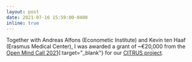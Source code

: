 ```yaml
---
layout: post
date: 2021-07-16 15:59:00-0400
inline: true
---
```


Together with Andreas Alfons (Econometic Institute) and Kevin ten Haaf (Erasmus Medical Center), I was awarded a grant of ~€20,000 from the [Open Mind Call 2021](https://www.tudelft.nl/evenementen/2021/tbm/open-mind-call-2021-health-and-technology){:target="_blank"} for our [CITRUS project]().
